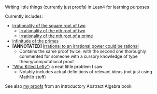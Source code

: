 Writing little things (currently just proofs) in Lean4 for learning purposes

Currently includes:
- [Irrationality of the square root of two](Misc/SqrtTwoIrrational.lean)
    - [Irrationality of the nth root of two](Misc/NrtTwoIrrational.lean)
    - [Irrationality of the nth root of a prime](Misc/NrtPrimeIrrational.lean)
- [Infinitude of the primes](Misc/InfPrimes.lean)
- **\[ANNOTATED\]** [Irrational to an irrational power could be rational](Misc/IrrationalPowIrrationalRational.lean)
    - Contains the same proof twice, with the second one thoroughly commented for someone with a cursory knowledge of type theory/computational proof
- ["Who Killed Lefty"](Misc/WhoKilledLefty.lean): a neat little problem I saw
    - Notably includes actual definitions of relevant ideas (not just using Mathlib stuff)


See also [my proofs](https://github.com/TheCob11/PaulinIntroToAbstractAlgebra) from an introductory Abstract Algebra book
